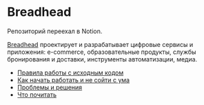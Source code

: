 # Breadhead

Репозиторий переехал в Notion.

[Breadhead](https://breadhead.ru/) проектирует и разрабатывает цифровые сервисы и приложения: e-commerce, образовательные продукты, службы бронирования и доставки, инструменты автоматизации, медиа.

+ [Правила работы с исходным кодом](/code)
+ [Как начать работать и не сойти с ума](/newbie.md)
+ [Проблемы и решения](/hints)
+ [Что почитать](/read.md)

